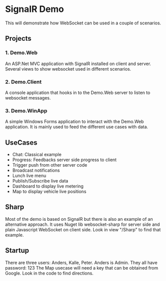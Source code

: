 # SignalR Demo

This will demonstrate how WebSocket can be used in a couple of scenarios.

## Projects
### 1. Demo.Web 
An ASP.Net MVC application with SignalR installed on client and server.
Several views to show websocket used in different scenarios.

### 2. Demo.Client
A console application that hooks in to the Demo.Web server to listen to websocket messages.

### 3. Demo.WinApp
A simple Windows Forms application to interact with the Demo.Web application. It is mainly used to feed the different use cases with data.

## UseCases
- Chat: Classical example
- Progress: Feedbacks server side progress to client
- Trigger push from other server code
- Broadcast notifications
- Lunch live menu
- Publish/Subscribe live data
- Dashboard to display live metering
- Map to display vehicle live positions

## Sharp
Most of the demo is based on SignalR but there is also an example of an alternative approach. It uses Nuget lib websocket-sharp for server side and plain Javascript WebSocket on client side. Look in view "/Sharp" to find that example.

## Startup
There are three users: Anders, Kalle, Peter. Anders is Admin. They all have password: 123
The Map usecase will need a key that can be obtained from Google. Look in the code to find directions.
